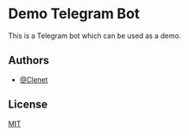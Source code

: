 
# Demo Telegram Bot

This is a Telegram bot which can be used as a demo.


## Authors

- [@Clenet](https://www.github.com/clenet03)


## License

[MIT](https://choosealicense.com/licenses/mit/)

